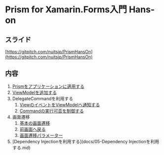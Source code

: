 # Prism for Xamarin.Forms入門 Hans-on

## スライド

[https://gitpitch.com/nuitsjp/PrismHansOn](https://gitpitch.com/nuitsjp/PrismHansOn)

## 内容
1. [Prismをアプリケーションに適用する](docs/01-Prismをアプリケーションに適用する.md)
2. [ViewModelを追加する](docs/02-ViewModelを追加する.md)  
3. DelegateCommandを利用する  
    1. [ViewのイベントをViewModelへ通知する](docs/03-01-ViewのイベントをViewModelへ通知する.md)  
    1. [Commandの実行可否を制御する](docs/03-02-Commandの実行可否を制御する.md)
4. 画面遷移
    1. [基本の画面遷移](docs/04-01-基本の画面遷移.md)
    1. [前画面へ戻る](docs/04-02-前画面へ戻る.md)
    1. [画面遷移パラメーター](docs/04-03-画面遷移パラメーター.md)
5. [Dependency Injectionを利用する](docs/05-Dependency Injectionを利用する.md)
